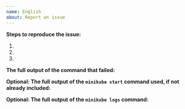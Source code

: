 ```yaml
---
name: English
about: Report an issue
---
```


**Steps to reproduce the issue:** <!-- include the "minikube start" command! -->

1.
2. 
3.

**The full output of the command that failed:** <!-- hint: "--alsologtostderr -v=1" for more logs -->


**Optional: The full output of the `minikube start` command used, if not already included:**


**Optional: The full output of the `minikube logs` command:**

